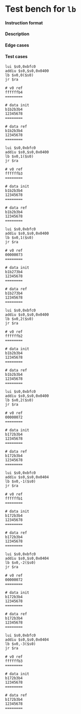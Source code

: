 # Test bench for `lb`

#### Instruction format



#### Description



#### Edge cases



#### Test cases

```assembly
lui $s0,0xbfc0
addiu $s0,$s0,0x0400
lb $v0,0($s0)
jr $ra

# v0 ref
ffffffb4
========

# data init
b1b2b3b4
12345678
========

# data ref
b1b2b3b4
12345678
========
```

```assembly
lui $s0,0xbfc0
addiu $s0,$s0,0x0400
lb $v0,1($s0)
jr $ra

# v0 ref
ffffffb3
========

# data init
b1b2b3b4
12345678
========

# data ref
b1b2b3b4
12345678
========
```

```assembly
lui $s0,0xbfc0
addiu $s0,$s0,0x0400
lb $v0,1($s0)
jr $ra

# v0 ref
00000073
========

# data init
b1b273b4
12345678
========

# data ref
b1b273b4
12345678
========
```

```assembly
lui $s0,0xbfc0
addiu $s0,$s0,0x0400
lb $v0,2($s0)
jr $ra

# v0 ref
ffffffb2
========

# data init
b1b2b3b4
12345678
========

# data ref
b1b2b3b4
12345678
========
```

```assembly
lui $s0,0xbfc0
addiu $s0,$s0,0x0400
lb $v0,2($s0)
jr $ra

# v0 ref
00000072
========

# data init
b172b3b4
12345678
========

# data ref
b172b3b4
12345678
========
```

```assembly
lui $s0,0xbfc0
addiu $s0,$s0,0x0404
lb $v0,-1($s0)
jr $ra

# v0 ref
ffffffb1
========

# data init
b172b3b4
12345678
========

# data ref
b172b3b4
12345678
========
```

```assembly
lui $s0,0xbfc0
addiu $s0,$s0,0x0404
lb $v0,-2($s0)
jr $ra

# v0 ref
00000072
========

# data init
b172b3b4
12345678
========

# data ref
b172b3b4
12345678
========
```

```assembly
lui $s0,0xbfc0
addiu $s0,$s0,0x0404
lb $v0,-3($s0)
jr $ra

# v0 ref
ffffffb3
========

# data init
b172b3b4
12345678
========

# data ref
b172b3b4
12345678
========
```


